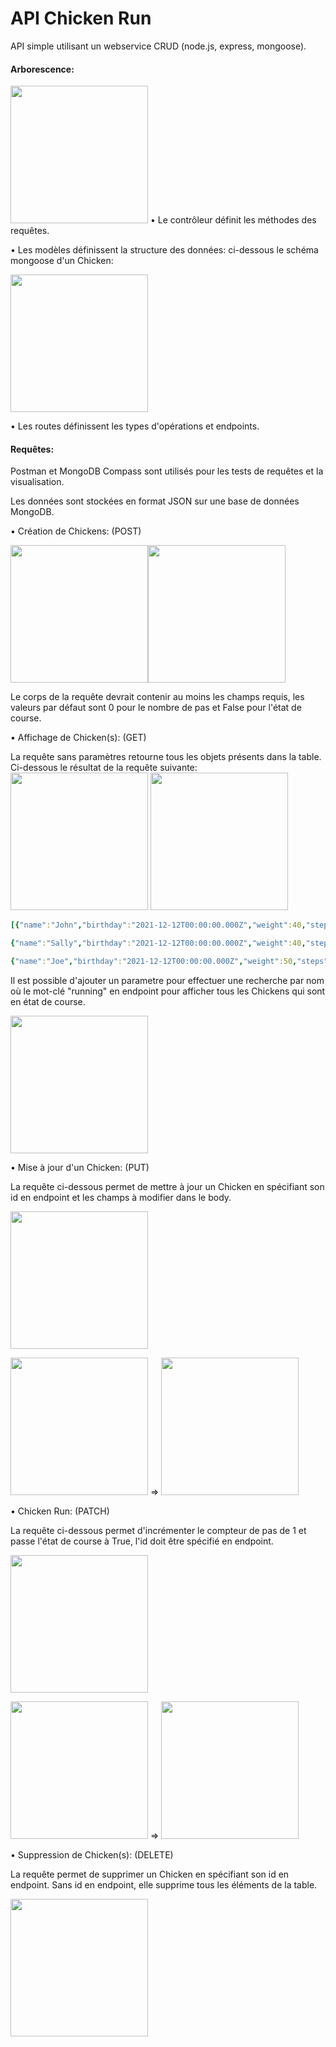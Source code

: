 # API Chicken Run
API simple utilisant un webservice CRUD (node.js, express, mongoose).

#### Arborescence:
<img src="http://image.noelshack.com/fichiers/2021/35/3/1630473759-img1.png" width="220"/>
• Le contrôleur définit les méthodes des requêtes.

• Les modèles définissent la structure des données: ci-dessous le schéma mongoose d'un Chicken:

<img src="http://image.noelshack.com/fichiers/2021/35/3/1630474499-img1.png" width="220"/>

• Les routes définissent les types d'opérations et endpoints.

#### Requêtes:

Postman et MongoDB Compass sont utilisés pour les tests de requêtes et la visualisation.

Les données sont stockées en format JSON sur une base de données MongoDB.

• Création de Chickens: (POST)

<img src="http://image.noelshack.com/fichiers/2021/35/3/1630475653-img1.png" width="220"/><img src="http://image.noelshack.com/fichiers/2021/35/3/1630475752-img1.png" width="220"/>

Le corps de la requête devrait contenir au moins les champs requis, les valeurs par défaut sont 0 pour le nombre de pas et False pour l'état de course.

• Affichage de Chicken(s): (GET)

La requête sans paramètres retourne tous les objets présents dans la table.
Ci-dessous le résultat de la requête suivante: <img src="http://image.noelshack.com/fichiers/2021/35/3/1630476841-img1.png" width="220"/> <img src="http://image.noelshack.com/fichiers/2021/35/3/1630476924-img1.png" width="220"/>

```Yaml
[{"name":"John","birthday":"2021-12-12T00:00:00.000Z","weight":40,"steps":0,"isRunning":false,"createdAt":"2021-09-01T05:52:37.618Z","updatedAt":"2021-09-01T05:52:37.618Z","id":"612f152553110f7a15a6fe85"},

{"name":"Sally","birthday":"2021-12-12T00:00:00.000Z","weight":40,"steps":0,"isRunning":false,"createdAt":"2021-09-01T06:02:05.845Z","updatedAt":"2021-09-01T06:02:05.845Z","id":"612f175d53110f7a15a6fe87"},

{"name":"Joe","birthday":"2021-12-12T00:00:00.000Z","weight":50,"steps":0,"isRunning":false,"createdAt":"2021-09-01T06:02:15.898Z","updatedAt":"2021-09-01T06:02:15.898Z","id":"612f176753110f7a15a6fe89"}]
```

Il est possible d'ajouter un parametre pour effectuer une recherche par nom où le mot-clé "running" en endpoint pour afficher tous les Chickens qui sont en état de course.

<img src="http://image.noelshack.com/fichiers/2021/35/3/1630477050-img1.png" width="220"/>

• Mise à jour d'un Chicken: (PUT)

La requête ci-dessous permet de mettre à jour un Chicken en spécifiant son id en endpoint et les champs à modifier dans le body.

<img src="http://image.noelshack.com/fichiers/2021/35/3/1630477706-img1.png" width="220"/>

<img src="http://image.noelshack.com/fichiers/2021/35/3/1630476924-img1.png" width="220"/>  => <img src="http://image.noelshack.com/fichiers/2021/35/3/1630478071-img1.png" width="220"/>

• Chicken Run: (PATCH)

La requête ci-dessous permet d'incrémenter le compteur de pas de 1 et passe l'état de course à True, l'id doit être spécifié en endpoint.

<img src="http://image.noelshack.com/fichiers/2021/35/3/1630478654-img1.png" width="220"/>

<img src="http://image.noelshack.com/fichiers/2021/35/3/1630478071-img1.png" width="220"/> => <img src="http://image.noelshack.com/fichiers/2021/35/3/1630478737-img1.png" width="220"/>

• Suppression de Chicken(s): (DELETE)

La requête permet de supprimer un Chicken en spécifiant son id en endpoint.
Sans id en endpoint, elle supprime tous les éléments de la table.

<img src="http://image.noelshack.com/fichiers/2021/35/3/1630479122-img1.png" width="220"/>
